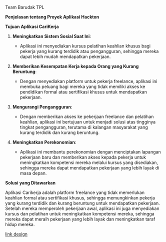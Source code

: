 Team Barudak TPL

**Penjelasan tentang Proyek Aplikasi Hackton**

**Tujuan Aplikasi CariKerja**

1. **Meningkatkan Sistem Sosial Saat Ini**: 
   - Aplikasi ini menyediakan kursus pelatihan keahlian khusus bagi pekerja yang kurang terdidik atau pengangguran, sehingga mereka dapat lebih mudah mendapatkan pekerjaan.

2. **Memberikan Kesempatan Kerja kepada Orang yang Kurang Beruntung**: 
   - Dengan menyediakan platform untuk pekerja freelance, aplikasi ini membuka peluang bagi mereka yang tidak memiliki akses ke pendidikan formal atau sertifikasi khusus untuk mendapatkan pekerjaan.

3. **Mengurangi Pengangguran**: 
   - Dengan memberikan akses ke pekerjaan freelance dan pelatihan keahlian, aplikasi ini bertujuan untuk menjadi solusi atas tingginya tingkat pengangguran, terutama di kalangan masyarakat yang kurang terdidik dan kurang beruntung.

4. **Meningkatkan Perekonomian**: 
   - Aplikasi ini membantu perekonomian dengan menciptakan lapangan pekerjaan baru dan memberikan akses kepada pekerja untuk meningkatkan kompetensi mereka melalui kursus yang disediakan, sehingga mereka dapat mendapatkan pekerjaan yang lebih layak di masa depan.

**Solusi yang Ditawarkan**

Aplikasi Carikerja adalah platform freelance yang tidak memerlukan keahlian formal atau sertifikasi khusus, sehingga memungkinkan pekerja yang kurang terdidik dan kurang beruntung untuk mendapatkan pekerjaan. Setelah mereka memperoleh pekerjaan awal, aplikasi ini juga menyediakan kursus dan pelatihan untuk meningkatkan kompetensi mereka, sehingga mereka dapat meraih pekerjaan yang lebih layak dan meningkatkan taraf hidup mereka.

[link design](https://www.figma.com/design/yOE6Bd7RBmMX61bSdlnUmL/CariKerja-Design?node-id=0-1&t=3Qo9HxBzQbY3XXhk-1)

